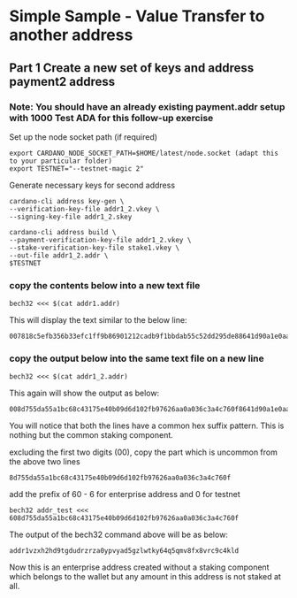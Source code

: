 # Simple Sample - Value Transfer to another address

## Part 1 Create a new set of keys and address payment2 address

### Note: You should have an already existing payment.addr setup with 1000 Test ADA for this follow-up exercise
Set up the node socket path (if required)

    export CARDANO_NODE_SOCKET_PATH=$HOME/latest/node.socket (adapt this to your particular folder)
    export TESTNET="--testnet-magic 2"

Generate necessary keys for second address 

    cardano-cli address key-gen \
    --verification-key-file addr1_2.vkey \
    --signing-key-file addr1_2.skey

    cardano-cli address build \
    --payment-verification-key-file addr1_2.vkey \
    --stake-verification-key-file stake1.vkey \
    --out-file addr1_2.addr \
    $TESTNET
    
### copy the contents below into a new text file
```
bech32 <<< $(cat addr1.addr)
```
   
This will display the text similar to the below line:
```
007818c5efb356b33efc1ff9b86901212cadb9f1bbdab55c52dd295de88641d90a1e0aaa84064e21bddfe9c3161d96e0b867d1cb310ff23836
```

### copy the output below into the same text file on a new line
```
bech32 <<< $(cat addr1_2.addr)
``` 
This again will show the output as below:
```
008d755da55a1bc68c43175e40b09d6d102fb97626aa0a036c3a4c760f8641d90a1e0aaa84064e21bddfe9c3161d96e0b867d1cb310ff23836  
```

You will notice that both the lines have a common hex suffix pattern. This is nothing but the common staking component.

excluding the first two digits (00), copy the part which is uncommon from the above two lines
```
8d755da55a1bc68c43175e40b09d6d102fb97626aa0a036c3a4c760f
```

add the prefix of 60 - 6 for enterprise address and 0 for testnet
```
bech32 addr_test <<< 608d755da55a1bc68c43175e40b09d6d102fb97626aa0a036c3a4c760f
```

The output of the bech32 command above will be as below:
```
addr1vzxh2hd9tgdudrzrza0ypvyad5gzlwtky64q5qmv8fx8vrc9c4kld
```
Now this is an enterprise address created without a staking component which belongs to the wallet but any amount in this address is not staked at all.
